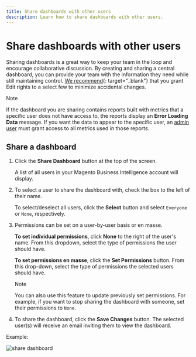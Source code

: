 ```yaml
---
title: Share dashboards with other users
description: Learn how to share dashboards with other users.
---
```

# Share dashboards with other users

Sharing dashboards is a great way to keep your team in the loop and encourage collaborative discussion. By creating and sharing a central dashboard, you can provide your team with the information they need while still maintaining control. [We recommend](../../best-practices/share-dashboard-best-practice.md){: target="_blank"} that you grant Edit rights to a select few to minimize accidental changes.

>[!NOTE]
>
>If the dashboard you are sharing contains reports built with metrics that a specific user does not have access to, the reports display an **Error Loading Data** message. If you want the data to appear to the specific user, an [admin user](../../administrator/user-management/user-management.md) must grant access to all metrics used in those reports.

## Share a dashboard

1. Click the **Share Dashboard** button at the top of the screen.

   A list of all users in your Magento Business Intelligence account will display.

1. To select a user to share the dashboard with, check the box to the left of their name.

   To select/deselect all users, click the **Select** button and select `Everyone` or `None`, respectively.

1. Permissions can be set on a user-by-user basis or en masse.

    **To set individual permissions**, click **None** to the right of the user's name. From this dropdown, select the type of permissions the user should have.

    **To set permissions en masse**, click the **Set Permissions** button. From this drop-down, select the type of permissions the selected users should have.

    >[!NOTE]
    >
    >You can also use this feature to update previously set permissions. For example, if you want to stop sharing the dashboard with someone, set their permissions to `None`.

1. To share the dashboard, click the **Save Changes** button. The selected user(s) will receive an email inviting them to view the dashboard.

Example:

![share dashboard](../../mbi/assets//Share_Dashboards.gif)
